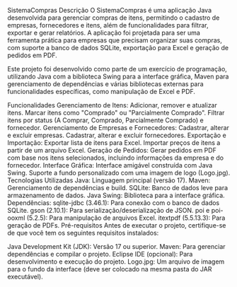 SistemaCompras
Descrição
O SistemaCompras é uma aplicação Java desenvolvida para gerenciar compras de itens, permitindo o cadastro de empresas, fornecedores e itens, além de funcionalidades para filtrar, exportar e gerar relatórios. A aplicação foi projetada para ser uma ferramenta prática para empresas que precisam organizar suas compras, com suporte a banco de dados SQLite, exportação para Excel e geração de pedidos em PDF.

Este projeto foi desenvolvido como parte de um exercício de programação, utilizando Java com a biblioteca Swing para a interface gráfica, Maven para gerenciamento de dependências e várias bibliotecas externas para funcionalidades específicas, como manipulação de Excel e PDF.

Funcionalidades
Gerenciamento de Itens:
Adicionar, remover e atualizar itens.
Marcar itens como "Comprado" ou "Parcialmente Comprado".
Filtrar itens por status (A Comprar, Comprado, Parcialmente Comprado) e fornecedor.
Gerenciamento de Empresas e Fornecedores:
Cadastrar, alterar e excluir empresas.
Cadastrar, alterar e excluir fornecedores.
Exportação e Importação:
Exportar lista de itens para Excel.
Importar preços de itens a partir de um arquivo Excel.
Geração de Pedidos:
Gerar pedidos em PDF com base nos itens selecionados, incluindo informações da empresa e do fornecedor.
Interface Gráfica:
Interface amigável construída com Java Swing.
Suporte a fundo personalizado com uma imagem de logo (Logo.jpg).
Tecnologias Utilizadas
Java: Linguagem principal (versão 17).
Maven: Gerenciamento de dependências e build.
SQLite: Banco de dados leve para armazenamento de dados.
Java Swing: Biblioteca para a interface gráfica.
Dependências:
sqlite-jdbc (3.46.1): Para conexão com o banco de dados SQLite.
gson (2.10.1): Para serialização/deserialização de JSON.
poi e poi-ooxml (5.2.5): Para manipulação de arquivos Excel.
itextpdf (5.5.13.3): Para geração de PDFs.
Pré-requisitos
Antes de executar o projeto, certifique-se de que você tem os seguintes requisitos instalados:

Java Development Kit (JDK): Versão 17 ou superior.
Maven: Para gerenciar dependências e compilar o projeto.
Eclipse IDE (opcional): Para desenvolvimento e execução do projeto.
Logo.jpg: Um arquivo de imagem para o fundo da interface (deve ser colocado na mesma pasta do JAR executável).
